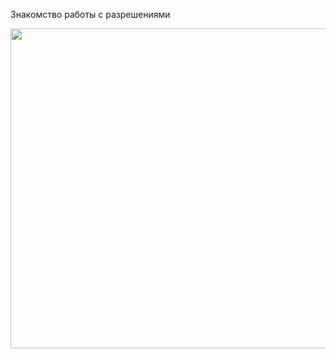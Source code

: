 Знакомство работы с разрешениями

<img src="https://github.com/user-attachments/assets/07d599ba-3b7a-4208-b595-d1cf4c04f017" width="512">
